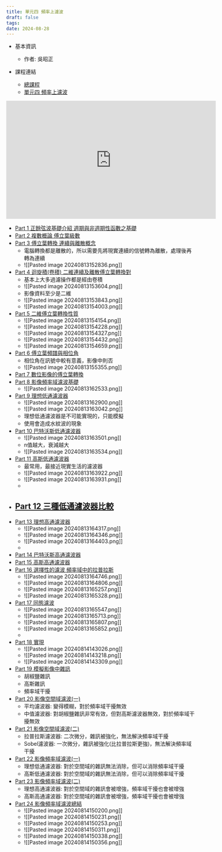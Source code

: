 ```yaml
---
title: 單元四 頻率上濾波
draft: false
tags: 
date: 2024-08-28
---
```



- 基本資訊
	- 作者: 吳昭正

- 課程連結
	- [總課程](https://youtube.com/playlist?list=PLI6pJZaOCtF2fjFxpVGAqWgENVZw69QD2&si=OOycEbHSq-qcditP)
	- [單元四 頻率上濾波](https://www.youtube.com/playlist?list=PLI6pJZaOCtF2_D32S1BSI7fMcBuxTofPi)

<iframe width="560" height="315" src="https://www.youtube.com/embed/videoseries?si=lsh2SmAgHoQfvQdK&amp;list=PLI6pJZaOCtF2_D32S1BSI7fMcBuxTofPi" title="YouTube video player" frameborder="0" allow="accelerometer; autoplay; clipboard-write; encrypted-media; gyroscope; picture-in-picture; web-share" referrerpolicy="strict-origin-when-cross-origin" allowfullscreen></iframe>

- [Part 1 正餘弦波基礎介紹 週期與非週期性函數之基礎](https://www.youtube.com/watch?v=Ea4AM4j0F7g&list=PLI6pJZaOCtF2_D32S1BSI7fMcBuxTofPi&index=1&pp=iAQB )
- [Part 2 複數概論 傅立葉級數](https://www.youtube.com/watch?v=mafgMkxfX5w&list=PLI6pJZaOCtF2_D32S1BSI7fMcBuxTofPi&index=2&pp=iAQB )
- [Part 3 傅立葉轉換 連續與離散概念](https://www.youtube.com/watch?v=ihhKQrRPYCw&list=PLI6pJZaOCtF2_D32S1BSI7fMcBuxTofPi&index=3&pp=iAQB )
    - 電腦轉換都是離散的，所以需要先將現實連續的信號轉為離散，處理後再轉為連續
    - ![[Pasted image 20240813152836.png]]
- [Part 4 迴旋積(卷積) 二維連續及離散傅立葉轉換對](https://www.youtube.com/watch?v=HbsCNndjy10&list=PLI6pJZaOCtF2_D32S1BSI7fMcBuxTofPi&index=4&pp=iAQB )
    - 基本上大多過濾操作都是經由卷積
    - ![[Pasted image 20240813153604.png]]
    - 影像資料至少是二維
    - ![[Pasted image 20240813153843.png]]
    - ![[Pasted image 20240813154003.png]]
- [Part 5 二維傅立葉轉換性質](https://www.youtube.com/watch?v=jzdPaUOmuyM&list=PLI6pJZaOCtF2_D32S1BSI7fMcBuxTofPi&index=5&pp=iAQB )
	- ![[Pasted image 20240813154154.png]]
	- ![[Pasted image 20240813154228.png]]
	- ![[Pasted image 20240813154327.png]]
	- ![[Pasted image 20240813154432.png]]
	- ![[Pasted image 20240813154659.png]]
- [Part 6 傅立葉頻譜與相位角](https://www.youtube.com/watch?v=DSHvCgLKjEQ&list=PLI6pJZaOCtF2_D32S1BSI7fMcBuxTofPi&index=6&pp=iAQB )
    - 相位角在訊號中較有意義，影像中則否
    - ![[Pasted image 20240813155355.png]]
- [Part 7 數位影像的傅立葉轉換](https://www.youtube.com/watch?v=Bc9dG26Mpyg&list=PLI6pJZaOCtF2_D32S1BSI7fMcBuxTofPi&index=7&pp=iAQB )
- [Part 8 影像頻率域濾波基礎](https://www.youtube.com/watch?v=zzXdiBTSS_8&list=PLI6pJZaOCtF2_D32S1BSI7fMcBuxTofPi&index=8&pp=iAQB )
    - ![[Pasted image 20240813162533.png]]
- [Part 9 理想低通濾波器](https://www.youtube.com/watch?v=j3AJNt2P64k&list=PLI6pJZaOCtF2_D32S1BSI7fMcBuxTofPi&index=9&pp=iAQB )
    - ![[Pasted image 20240813162900.png]]
    - ![[Pasted image 20240813163042.png]]
    - 理想低通濾波器是不可能實現的，只能模擬
    - 使用會造成水紋波的現象
- [Part 10 巴特沃斯低通濾波器](https://www.youtube.com/watch?v=JVBQcJ56gWo&list=PLI6pJZaOCtF2_D32S1BSI7fMcBuxTofPi&index=10&pp=iAQB)
    - ![[Pasted image 20240813163501.png]]
    - n值越大，衰減越大
    - ![[Pasted image 20240813163534.png]]
- [Part 11 高斯低通濾波器](https://www.youtube.com/watch?v=HwLxHgJvWgo&list=PLI6pJZaOCtF2_D32S1BSI7fMcBuxTofPi&index=11&pp=iAQB)
    - 最常用，最接近現實生活的濾波器
    - ![[Pasted image 20240813163922.png]]
    - ![[Pasted image 20240813163931.png]]
    - 
- [Part 12 三種低通濾波器比較](https://www.youtube.com/watch?v=nX00ghFwFqs&list=PLI6pJZaOCtF2_D32S1BSI7fMcBuxTofPi&index=12&pp=iAQB)
    -  
- [Part 13 理想高通濾波器](https://www.youtube.com/watch?v=BJ14EyK0MBg&list=PLI6pJZaOCtF2_D32S1BSI7fMcBuxTofPi&index=13&pp=iAQB)
    - ![[Pasted image 20240813164317.png]]
    - ![[Pasted image 20240813164346.png]]
    - ![[Pasted image 20240813164403.png]]
    - 
- [Part 14 巴特沃斯高通濾波器](https://www.youtube.com/watch?v=08xsMvSxhVA&list=PLI6pJZaOCtF2_D32S1BSI7fMcBuxTofPi&index=14&pp=iAQB)
- [Part 15 高斯高通濾波器](https://www.youtube.com/watch?v=32skkTePzqk&list=PLI6pJZaOCtF2_D32S1BSI7fMcBuxTofPi&index=15&pp=iAQB)
- [Part 16 選擇性的濾波 頻率域中的拉普拉斯](https://www.youtube.com/watch?v=XIca8OnIs2w&list=PLI6pJZaOCtF2_D32S1BSI7fMcBuxTofPi&index=16&pp=iAQB)
    - ![[Pasted image 20240813164746.png]]
    - ![[Pasted image 20240813164806.png]]
    - ![[Pasted image 20240813165257.png]]
    - ![[Pasted image 20240813165328.png]]
- [Part 17 同態濾波](https://www.youtube.com/watch?v=lAB4Aq81DrI&list=PLI6pJZaOCtF2_D32S1BSI7fMcBuxTofPi&index=17&pp=iAQB)
    - ![[Pasted image 20240813165547.png]]
    - ![[Pasted image 20240813165713.png]]
    - ![[Pasted image 20240813165807.png]]
    - ![[Pasted image 20240813165852.png]]
    - 
- [Part 18 實現](https://www.youtube.com/watch?v=pZo0nUdfxMU&list=PLI6pJZaOCtF2_D32S1BSI7fMcBuxTofPi&index=18&pp=iAQB)
	- ![[Pasted image 20240814143026.png]]
	- ![[Pasted image 20240814143218.png]]
	- ![[Pasted image 20240814143309.png]]
- [Part 19 模擬影像中雜訊](https://www.youtube.com/watch?v=BnrOq89mY70&list=PLI6pJZaOCtF2_D32S1BSI7fMcBuxTofPi&index=19&pp=iAQB)
	- 胡椒鹽雜訊
	- 高斯雜訊
	- 頻率域干擾
- [Part 20 影像空間域濾波(一)](https://www.youtube.com/watch?v=S_hNGNaQscU&list=PLI6pJZaOCtF2_D32S1BSI7fMcBuxTofPi&index=20&pp=iAQB)
	- 平均濾波器: 變得模糊，對於頻率域干擾無效
	- 中值濾波器: 對胡椒鹽雜訊非常有效，但對高斯濾波器無效，對於頻率域干擾無效
- [Part 21 影像空間域濾波(二)](https://www.youtube.com/watch?v=jstXgqtQiUs&list=PLI6pJZaOCtF2_D32S1BSI7fMcBuxTofPi&index=21&pp=iAQB)
	- 拉普拉斯濾波器: 二次微分，雜訊被強化，無法解決頻率域干擾
	- Sobel濾波器: 一次微分，雜訊被強化(比拉普拉斯更強)，無法解決頻率域干擾
- [Part 22 影像頻率域濾波(一)](https://www.youtube.com/watch?v=ZeesS4HSvjs&list=PLI6pJZaOCtF2_D32S1BSI7fMcBuxTofPi&index=24&pp=iAQB)
	- 理想低通濾波器: 對於空間域的雜訊無法消除，但可以消除頻率域干擾
	- 高斯低通濾波器: 對於空間域的雜訊無法消除，但可以消除頻率域干擾
- [Part 23 影像頻率域濾波(二)](https://www.youtube.com/watch?v=EREq9qbc7hw&list=PLI6pJZaOCtF2_D32S1BSI7fMcBuxTofPi&index=22&pp=iAQB)
	- 理想高通濾波器: 對於空間域的雜訊會被增強，頻率域干擾也會被增強
	- 高斯高通濾波器: 對於空間域的雜訊會被增強，頻率域干擾也會被增強
- [Part 24 影像頻率域濾波總結](https://www.youtube.com/watch?v=Yn-DuuaW7aw&list=PLI6pJZaOCtF2_D32S1BSI7fMcBuxTofPi&index=23&pp=iAQB)
	- ![[Pasted image 20240814150200.png]]
	- ![[Pasted image 20240814150231.png]]
	- ![[Pasted image 20240814150253.png]]
	- ![[Pasted image 20240814150311.png]]
	- ![[Pasted image 20240814150338.png]]
	- ![[Pasted image 20240814150356.png]]
